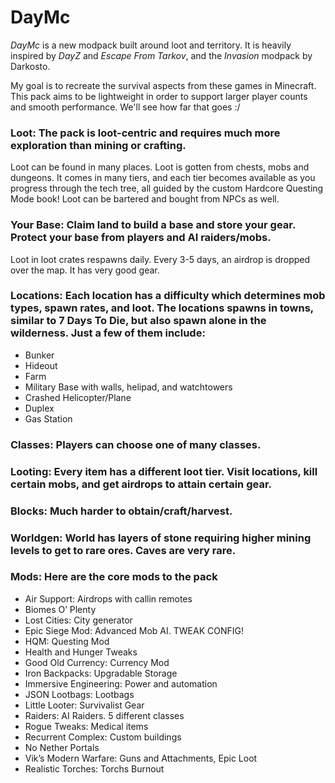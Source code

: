 # **DayMc**
*DayMc* is a new modpack built around loot and territory. It is heavily inspired by *DayZ* and *Escape From Tarkov*, and the *Invasion* modpack by Darkosto.

My goal is to recreate the survival aspects from these games in Minecraft.
This pack aims to be lightweight in order to support larger player counts and smooth performance. We'll see how far that goes :/
### Loot: The pack is loot-centric and requires much more exploration than mining or crafting.
Loot can be found in many places. Loot is gotten from chests, mobs and dungeons. It comes in many tiers, and each tier becomes available as you progress through the tech tree, all guided by the custom Hardcore Questing Mode book! Loot can be bartered and bought from NPCs as well.

### Your Base: Claim land to build a base and store your gear. Protect your base from players and AI raiders/mobs.
Loot in loot crates respawns daily. Every 3-5 days, an airdrop is dropped over the map. It has very good gear.

### Locations: Each location has a difficulty which determines mob types, spawn rates, and loot. The locations spawns in towns, similar to 7 Days To Die, but also spawn alone in the wilderness. Just a few of them include:
- Bunker
- Hideout
- Farm
- Military Base with walls, helipad, and watchtowers
- Crashed Helicopter/Plane
- Duplex
- Gas Station

### Classes: Players can choose one of many classes.

### Looting: Every item has a different loot tier. Visit locations, kill certain mobs, and get airdrops to attain certain gear.

### Blocks: Much harder to obtain/craft/harvest.

### Worldgen: World has layers of stone requiring higher mining levels to get to rare ores. Caves are very rare.

### Mods: Here are the core mods to the pack
- Air Support: Airdrops with callin remotes
- Biomes O’ Plenty
- Lost Cities: City generator
- Epic Siege Mod: Advanced Mob AI. TWEAK CONFIG!
- HQM: Questing Mod
- Health and Hunger Tweaks
- Good Old Currency: Currency Mod
- Iron Backpacks: Upgradable Storage
- Immersive Engineering: Power and automation
- JSON Lootbags: Lootbags
- Little Looter:  Survivalist Gear
- Raiders: AI Raiders. 5 different classes
- Rogue Tweaks: Medical items
- Recurrent Complex: Custom buildings
- No Nether Portals
- Vik’s Modern Warfare: Guns and Attachments, Epic Loot
- Realistic Torches: Torchs Burnout
